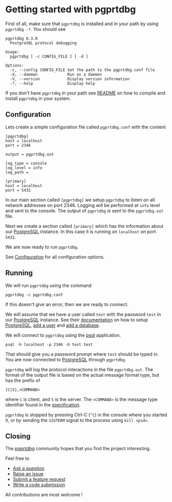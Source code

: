 # Getting started with pgprtdbg

First of all, make sure that `pgprtdbg` is installed and in your path by
using `pgprtdbg -?`. You should see

```
pgprtdbg 0.3.0
  PostgreSQL protocol debugging

Usage:
  pgprtdbg [ -c CONFIG_FILE ] [ -d ]

Options:
  -c, --config CONFIG_FILE Set the path to the pgprtdbg.conf file
  -d, --daemon             Run as a daemon
  -V, --version            Display version information
  -?, --help               Display help
```

If you don't have `pgprtdbg` in your path see [README](../README.md) on how to
compile and install `pgprtdbg` in your system.

## Configuration

Lets create a simple configuration file called `pgprtdbg.conf` with the content

```
[pgprtdbg]
host = localhost
port = 2346

output = pgprtdbg.out

log_type = console
log_level = info
log_path = 

[primary]
host = localhost
port = 5432
```

In our main section called `[pgprtdbg]` we setup `pgprtdbg` to listen on all
network addresses on port 2346. Logging will be performed at `info` level and
sent to the console. The output of `pgprtdbg` is sent to the `pgprtdbg.out` file.

Next we create a section called `[primary]` which has the information about our
[PostgreSQL](https://www.postgresql.org) instance. In this case it is running
on `localhost` on port `5432`.

We are now ready to run `pgprtdbg`.

See [Configuration](./CONFIGURATION.md) for all configuration options.

## Running

We will run `pgprtdbg` using the command

```
pgprtdbg -c pgprtdbg.conf
```

If this doesn't give an error, then we are ready to connect.

We will assume that we have a user called `test` with the password `test` in our
[PostgreSQL](https://www.postgresql.org) instance. See their
[documentation](https://www.postgresql.org/docs/current/index.html) on how to setup
[PostgreSQL](https://www.postgresql.org), [add a user](https://www.postgresql.org/docs/current/app-createuser.html)
and [add a database](https://www.postgresql.org/docs/current/app-createdb.html).

We will connect to `pgprtdbg` using the [psql](https://www.postgresql.org/docs/current/app-psql.html)
application.

```
psql -h localhost -p 2346 -U test test
```

That should give you a password prompt where `test` should be typed in. You are now connected
to [PostgreSQL](https://www.postgresql.org) through `pgprtdbg`.

`pgprtdbg` will log the protocol interactions in the file `pgprtdbg.out`. The format of the output
file is based on the actual message format type, but has the prefix of

```
[C|S],<COMMAND>
```

where `C` is client, and `S` is the server. The `<COMMAND>` is the message type identifier found in the
[specification](https://www.postgresql.org/docs/devel/protocol-message-formats.html).

`pgprtdbg` is stopped by pressing Ctrl-C (`^C`) in the console where you started it, or by sending
the `SIGTERM` signal to the process using `kill <pid>`.

## Closing

The [pgprtdbg](https://github.com/jesperpedersen/pgprtdbg) community hopes that you find
the project interesting.

Feel free to

* [Ask a question](https://github.com/jesperpedersen/pgprtdbg/discussions)
* [Raise an issue](https://github.com/jesperpedersen/pgprtdbg/issues)
* [Submit a feature request](https://github.com/jesperpedersen/pgprtdbg/issues)
* [Write a code submission](https://github.com/jesperpedersen/pgprtdbg/pulls)

All contributions are most welcome !
